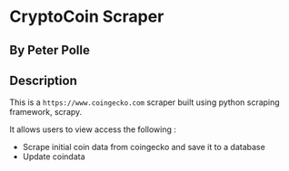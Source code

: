 # CryptoCoin Scraper

## By Peter Polle

## Description
This is a `https://www.coingecko.com` scraper built using python scraping framework, scrapy.

It allows users to view access the following :
* Scrape initial coin data from coingecko and save it to a database
* Update coindata
